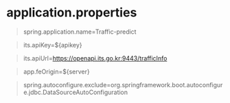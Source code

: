 
# application.properties

>spring.application.name=Traffic-predict

>its.apiKey=${apikey}

>its.apiUrl=https://openapi.its.go.kr:9443/trafficInfo

>app.feOrigin=${server}

>spring.autoconfigure.exclude=org.springframework.boot.autoconfigure.jdbc.DataSourceAutoConfiguration
